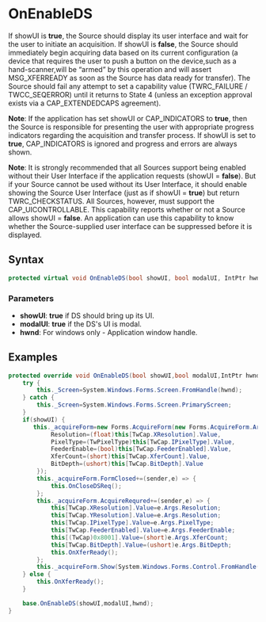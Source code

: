 ﻿# OnEnableDS
If showUI is **true**, the Source should display its user interface and wait for the user to initiate an acquisition. If showUI is **false**, the Source should immediately begin acquiring data based on its current configuration (a device that requires the user to push a button on the device,such as a hand-scanner,will be “armed” by this operation and will assert MSG_XFERREADY as soon as the Source has data ready for transfer). The Source should fail any attempt to set a capability value (TWRC_FAILURE / TWCC_SEQERROR) until it returns to State 4 (unless an exception approval exists via a CAP_EXTENDEDCAPS agreement).

**Note**: If the application has set showUI or CAP_INDICATORS to **true**, then the Source is responsible for presenting the user with appropriate progress indicators regarding the acquisition and transfer process. If showUI is set to **true**, CAP_INDICATORS is ignored and progress and errors are always shown.

**Note**: It is strongly recommended that all Sources support being enabled without their User Interface if the application requests (showUI = **false**). But if your Source cannot be used without its User Interface, it should enable showing the Source User Interface (just as if showUI = **true**) but return TWRC_CHECKSTATUS. All Sources, however, must support the CAP_UICONTROLLABLE. This capability reports whether or not a Source allows showUI = **false**. An application can use this capability to know whether the Source-supplied user interface can be suppressed before it is displayed.
## Syntax
```c#
protected virtual void OnEnableDS(bool showUI, bool modalUI, IntPtr hwnd)
```
### Parameters
* **showUI**: **true** if DS should bring up its UI.
* **modalUI**: **true** if the DS's UI is modal.
* **hwnd**: For windows only - Application window handle.
## Examples
```c#
protected override void OnEnableDS(bool showUI,bool modalUI,IntPtr hwnd) {
    try {
        this._Screen=System.Windows.Forms.Screen.FromHandle(hwnd);
    } catch {
        this._Screen=System.Windows.Forms.Screen.PrimaryScreen;
    }
    if(showUI) {
       this._acquireForm=new Forms.AcquireForm(new Forms.AcquireForm.Args {
            Resolution=(float)this[TwCap.XResolution].Value,
            PixelType=(TwPixelType)this[TwCap.IPixelType].Value,
            FeederEnable=(bool)this[TwCap.FeederEnabled].Value,
            XferCount=(short)this[TwCap.XferCount].Value,
            BitDepth=(ushort)this[TwCap.BitDepth].Value
        });
        this._acquireForm.FormClosed+=(sender,e) => {
            this.OnCloseDSReq();
        };
        this._acquireForm.AcquireRequred+=(sender,e) => {
            this[TwCap.XResolution].Value=e.Args.Resolution;
            this[TwCap.YResolution].Value=e.Args.Resolution;
            this[TwCap.IPixelType].Value=e.Args.PixelType;
            this[TwCap.FeederEnabled].Value=e.Args.FeederEnable;
            this[(TwCap)0x8001].Value=(short)e.Args.XferCount;
            this[TwCap.BitDepth].Value=(ushort)e.Args.BitDepth;
            this.OnXferReady();
        };
        this._acquireForm.Show(System.Windows.Forms.Control.FromHandle(hwnd));
    } else {
        this.OnXferReady();
    }

    base.OnEnableDS(showUI,modalUI,hwnd);
}
```

